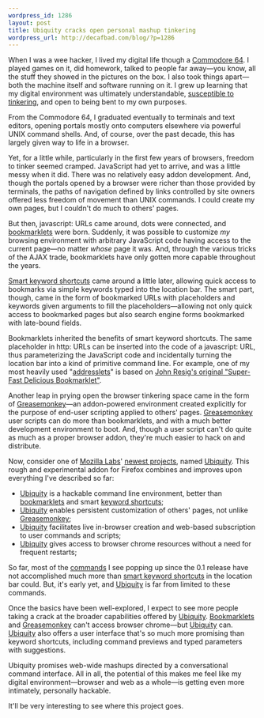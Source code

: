 ```yaml
--- 
wordpress_id: 1286
layout: post
title: Ubiquity cracks open personal mashup tinkering
wordpress_url: http://decafbad.com/blog/?p=1286
---
```

When I was a wee hacker, I lived my digital life though a [Commodore 64][c64].  I played games on it, did homework, talked to people far away—you know, all the stuff they showed in the pictures on the box.  I also took things apart—both the machine itself and software running on it.  I grew up learning that my digital environment was ultimately understandable, [susceptible to tinkering][transactor], and open to being bent to my own purposes.

From the Commodore 64, I graduated eventually to terminals and text editors, opening portals mostly onto computers elsewhere via powerful UNIX command shells.  And, of course, over the past decade, this has largely given way to life in a browser.  

Yet, for a little while, particularly in the first few years of browsers, freedom to tinker seemed cramped.  JavaScript had yet to arrive, and was a little messy when it did.  There was no relatively easy addon development.  And, though the portals opened by a browser were richer than those provided by terminals, the paths of navigation defined by links controlled by site owners offered less freedom of movement than UNIX commands.  I could create my own pages, but I couldn't do much to others' pages.

But then, javascript: URLs came around, dots were connected, and [bookmarklets][] were born.  Suddenly, it was possible to customize *my* browsing environment with arbitrary JavaScript code having access to the current page—no matter *whose* page it was.  And, through the various tricks of the AJAX trade, bookmarklets have only gotten more capable throughout the years.

[Smart keyword shortcuts][shortcuts] came around a little later, allowing quick access to bookmarks via simple keywords typed into the location bar.  The smart part, though, came in the form of bookmarked URLs with placeholders and keywords given arguments to fill the placeholders—allowing not only quick access to bookmarked pages but also search engine forms bookmarked with late-bound fields.

Bookmarklets inherited the benefits of smart keyword shortcuts.  The same placeholder in http: URLs can be inserted into the code of a javascript: URL, thus parameterizing the JavaScript code and incidentally turning the location bar into a kind of primitive command line.  For example, one of my most heavily used "[addresslets](http://naeblis.cx/weblog/2004/08/09/DeliciousAddresslets)" is based on [John Resig's original "Super-Fast Delicious Bookmarklet"](http://ejohn.org/blog/super-fast-delicious-bookmarklet/).

Another leap in prying open the browser tinkering space came in the form of [Greasemonkey][]—an addon-powered environment created explicitly for the purpose of end-user scripting applied to others' pages.  [Greasemonkey][] user scripts can do more than bookmarklets, and with a much better development environment to boot.  And, though a user script can't do quite as much as a proper browser addon, they're much easier to hack on and distribute.

Now, consider one of [Mozilla Labs][labs]' [newest projects][ubiquity], named [Ubiquity][].  This rough and experimental addon for Firefox combines and improves upon everything I've described so far:

* [Ubiquity][] is a hackable command line environment, better than [bookmarklets][] and smart [keyword shortcuts][shortcuts];
* [Ubiquity][] enables persistent customization of others' pages, not unlike [Greasemonkey][]; 
* [Ubiquity][] facilitates live in-browser creation and web-based subscription to user commands and scripts;
* [Ubiquity][] gives access to browser chrome resources without a need for frequent restarts;

So far, most of the [commands][] I see popping up since the 0.1 release have not accomplished much more than [smart keyword shortcuts][shortcuts] in the location bar could.  But, it's early yet, and [Ubiquity][] is far from limited to these commands.

Once the basics have been well-explored, I expect to see more people taking a crack at the broader capabilities offered by [Ubiquity][].  [Bookmarklets][] and [Greasemonkey][] can't access browser chrome—but [Ubiquity][] can.  [Ubiquity][] also offers a user interface that's so much more promising than keyword shortcuts, including command previews and typed parameters with suggestions.

Ubiquity promises web-wide mashups directed by a conversational command interface.  All in all, the potential of this makes me feel like my digital environment—browser and web as a whole—is getting even more intimately, personally hackable.  

It'll be very interesting to see where this project goes.

[labs]: http://labs.mozilla.com/
[transactor]: http://cbm.csbruce.com/~csbruce/cbm/transactor/
[c64]: http://www.virtualsky.net/iadoremyc64/
[shortcuts]: http://www.mozilla.org/docs/end-user/keywords.html
[greasemonkey]: http://www.greasespot.net/
[bookmarklets]: http://en.wikipedia.org/wiki/Bookmarklet
[ubiquity]: http://labs.mozilla.com/2008/08/introducing-ubiquity/
[commands]: https://labs.toolness.com/ubiquity-herd/
